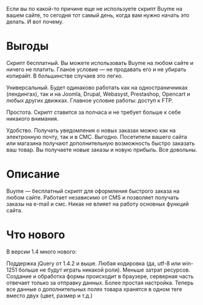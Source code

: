 Если вы по какой-то причине еще не используете скрипт Buyme на вашем сайте, то сегодня тот самый день, когда вам нужно начать это делать. И вот почему.

Выгоды
====
Скрипт бесплатный. Вы можете использовать Buyme на любом сайте и ничего не платить. Гланое условие — не продавать его и не убирать копирайт. В большинстве случаев это легко.

Универсальный. Будет одинаково работать как на одностраничниках (лендингах), так и на Joomla, Drupal, Webasyst, Prestashop, Opencart и любых других движках. Главное условие работы: доступ к FTP.

Простота. Скрипт ставится за полчаса и не требует больше к себе никакого внимания.

Удобство. Получать уведомления о новых заказах можно как на электронную почту, так и в СМС.
Выгодно. Посетители вашего сайта или магазина получают дополнительную возможность быстро заказать ваш товар. Вы получаете новые заказы и новую прибыль. Все довольны.

Описание
====
Buyme — бесплатный скрипт для оформления быстрого заказа на любом сайте. Работает независимо от CMS и позволяет получать заказы на e-mail и смс. Никак не влияет на работу основных функций сайта.

Что нового
====

В версии 1.4 много нового:

Поддержка jQuery от 1.4.2 и выше.
Любая кодировка (да, utf-8 или win-1251 больше не будут играть никакой роли).
Меньше затрат ресурсов. Создание и обработка формы происходит в браузере, серверная часть отвечает только за отправку данных.
Более простая настройка. Теперь все данные о дополнительных полях товара хранятся в одном теге вместо двух (цвет, размер и т.д.)

